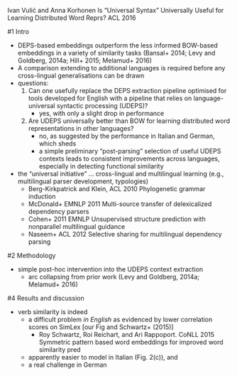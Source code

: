 Ivan Vulić and Anna Korhonen
Is “Universal Syntax” Universally Useful for Learning Distributed Word Reprs?
ACL 2016

#1 Intro

* DEPS-based embeddings outperform the less informed BOW-based embeddings 
  in a variety of similarity tasks 
  (Bansal+ 2014; Levy and Goldberg, 2014a; Hill+ 2015; Melamud+ 2016)
* A comparison extending to additional languages is required before any
  cross-lingual generalisations can be drawn
* questions:
  1. Can one usefully replace the DEPS extraction pipeline optimised for
     tools developed for English with a pipeline that relies on language-
     universal syntactic processing (UDEPS)?
     * yes, with only a slight drop in performance
  2. Are UDEPS universally better than BOW for learning distributed word
     representations in other languages?
     * no, as suggested by the performance in Italian and German, which sheds
     * a simple preliminary “post-parsing” selection of useful UDEPS
       contexts leads to consistent improvements across languages, especially
       in detecting functional similarity
* the “universal initiative” ... cross-lingual and multilingual learning (e.g.,
  multilingual parser development, typologies)
  * Berg-Kirkpatrick and Klein, ACL 2010
    Phylogenetic grammar induction
  * McDonald+ EMNLP 2011
    Multi-source transfer of delexicalized dependency parsers
  * Cohen+ 2011 EMNLP
    Unsupervised structure prediction with nonparallel multilingual guidance
  * Naseem+ ACL 2012
    Selective sharing for multilingual dependency parsing


#2 Methodology

* simple post-hoc intervention into the UDEPS context extraction
  * arc collapsing from prior work (Levy and Goldberg, 2014a; Melamud+ 2016)


#4 Results and discussion

* verb similarity is indeed
  * a difficult problem _in English_ as evidenced by
    lower correlation scores on SimLex [our Fig and Schwartz+ (2015)]
    * Roy Schwartz, Roi Reichart, and Ari Rappoport. CoNLL 2015
      Symmetric pattern based word embeddings for improved word similarity pred
  * apparently easier to model in Italian (Fig. 2(c)), and
  * a real challenge in German
